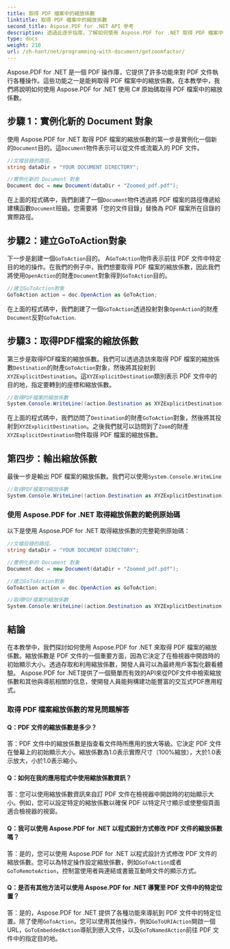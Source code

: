 ```yaml
---
title: 取得 PDF 檔案中的縮放係數
linktitle: 取得 PDF 檔案中的縮放係數
second_title: Aspose.PDF for .NET API 參考
description: 透過此逐步指南，了解如何使用 Aspose.PDF for .NET 取得 PDF 檔案中的縮放係數。
type: docs
weight: 210
url: /zh-hant/net/programming-with-document/getzoomfactor/
---
```

Aspose.PDF for .NET 是一個 PDF 操作庫，它提供了許多功能來對 PDF 文件執行各種操作。這些功能之一是能夠取得 PDF 檔案中的縮放係數。在本教學中，我們將說明如何使用 Aspose.PDF for .NET 使用 C# 原始碼取得 PDF 檔案中的縮放係數。


## 步驟 1：實例化新的 Document 對象

使用 Aspose.PDF for .NET 取得 PDF 檔案的縮放係數的第一步是實例化一個新的`Document`目的。這`Document`物件表示可以從文件或流載入的 PDF 文件。

```csharp
//文檔目錄的路徑。
string dataDir = "YOUR DOCUMENT DIRECTORY";

//實例化新的 Document 對象
Document doc = new Document(dataDir + "Zoomed_pdf.pdf");
```

在上面的程式碼中，我們創建了一個`Document`物件透過將 PDF 檔案的路徑傳遞給建構函數`Document`班級。您需要將「您的文件目錄」替換為 PDF 檔案所在目錄的實際路徑。

## 步驟2：建立GoToAction對象

下一步是創建一個`GoToAction`目的。 A`GoToAction`物件表示前往 PDF 文件中特定目的地的操作。在我們的例子中，我們想要取得 PDF 檔案的縮放係數，因此我們將使用`OpenAction`的財產`Document`對象得到`GoToAction`目的。

```csharp
//建立GoToAction對象
GoToAction action = doc.OpenAction as GoToAction;
```

在上面的程式碼中，我們創建了一個`GoToAction`透過投射對象`OpenAction`的財產`Document`反對`GoToAction`.

## 步驟3：取得PDF檔案的縮放係數

第三步是取得PDF檔案的縮放係數。我們可以透過造訪來取得 PDF 檔案的縮放係數`Destination`的財產`GoToAction`對象，然後將其投射到`XYZExplicitDestination`。這`XYZExplicitDestination`類別表示 PDF 文件中的目的地，指定要轉到的座標和縮放係數。

```csharp
//取得PDF檔案的縮放係數
System.Console.WriteLine((action.Destination as XYZExplicitDestination).Zoom); //文檔縮放值；
```

在上面的程式碼中，我們訪問了`Destination`的財產`GoToAction`對象，然後將其投射到`XYZExplicitDestination`。之後我們就可以訪問到了`Zoom`的財產`XYZExplicitDestination`物件取得 PDF 檔案的縮放係數。

## 第四步：輸出縮放係數

最後一步是輸出 PDF 檔案的縮放係數。我們可以使用`System.Console.WriteLine`

```csharp
//取得PDF檔案的縮放係數
System.Console.WriteLine((action.Destination as XYZExplicitDestination).Zoom); //文檔縮放值；
```        

### 使用 Aspose.PDF for .NET 取得縮放係數的範例原始碼

以下是使用 Aspose.PDF for .NET 取得縮放係數的完整範例原始碼：

```csharp
//文檔目錄的路徑。
string dataDir = "YOUR DOCUMENT DIRECTORY";

//實例化新的 Document 對象
Document doc = new Document(dataDir + "Zoomed_pdf.pdf");

//建立GoToAction對象
GoToAction action = doc.OpenAction as GoToAction;

//取得PDF檔案的縮放係數
System.Console.WriteLine((action.Destination as XYZExplicitDestination).Zoom); //文檔縮放值；
```

## 結論

在本教學中，我們探討如何使用 Aspose.PDF for .NET 來取得 PDF 檔案的縮放係數。縮放係數是 PDF 文件的一個重要方面，因為它決定了在檢視器中開啟時的初始顯示大小。透過存取和利用縮放係數，開發人員可以為最終用戶客製化觀看體驗。 Aspose.PDF for .NET提供了一個簡單而有效的API來從PDF文件中檢索縮放係數和其他與導航相關的信息，使開發人員能夠構建功能豐富的交互式PDF應用程式。

### 取得 PDF 檔案縮放係數的常見問題解答

#### Q：PDF 文件的縮放係數是多少？

答：PDF 文件中的縮放係數是指查看文件時所應用的放大等級。它決定 PDF 文件在螢幕上的初始顯示大小。縮放係數為1.0表示實際尺寸（100%縮放），大於1.0表示放大，小於1.0表示縮小。

#### Q：如何在我的應用程式中使用縮放係數資訊？

答：您可以使用縮放係數資訊來自訂 PDF 文件在檢視器中開啟時的初始顯示大小。例如，您可以設定特定的縮放係數以確保 PDF 以特定尺寸顯示或使整個頁面適合檢視器的視窗。

#### Q：我可以使用 Aspose.PDF for .NET 以程式設計方式修改 PDF 文件的縮放係數嗎？

答：是的，您可以使用 Aspose.PDF for .NET 以程式設計方式修改 PDF 文件的縮放係數。您可以為特定操作設定縮放係數，例如`GoToAction`或者`GoToRemoteAction`，控制當使用者與連結或書籤互動時文件的顯示方式。

#### Q：是否有其他方法可以使用 Aspose.PDF for .NET 導覽至 PDF 文件中的特定位置？

答：是的，Aspose.PDF for .NET 提供了各種功能來導航到 PDF 文件中的特定位置。除了使用`GoToAction`，您可以使用其他操作，例如`GoToURIAction`開啟一個 URL，`GoToEmbeddedAction`導航到嵌入文件，以及`GoToNamedAction`前往 PDF 文件中的指定目的地。